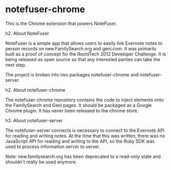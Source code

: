 notefuser-chrome
================

This is the Chrome extension that powers NoteFuser. 

h2. About NoteFuser

NoteFuser is a simple app that allows users to easily link Evernote notes to person records on new.FamilySearch.org and geni.com. It was primarily built as a proof of concept for the RootsTech 2012 Developer Challenge. It is being released as open source so that any interested parties can take the next step.

The project is broken into two packages notefuser-chrome and notefuser-server.

h2. About notefuser-chrome

The notefuser-chrome repository contains the code to inject elements onto the FamilySearch and Geni pages. It should be packaged as a Google Chrome plugin. It has never been released to the chrome store.

h2. About notefuser-server

The notefuser-server connects is necessary to connect to the Evernote API for reading and writing notes. At the time that this was written, there was no JavaScript API for reading and writing to the API, so the Ruby SDK was used to process information server to server. 

Note: new.familysearch.org has been deprecated to a read-only state and shouldn't really be used anymore.
